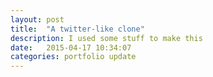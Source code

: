 ```yaml
---
layout: post
title:  "A twitter-like clone"
description: I used some stuff to make this
date:   2015-04-17 10:34:07
categories: portfolio update
---
```

